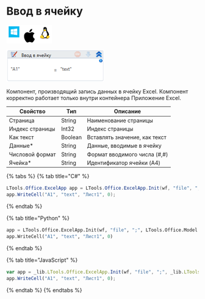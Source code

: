 # Ввод в ячейку

![](<../../../.gitbook/assets/image (100) (1) (10) (7).png>)

![](<../../../.gitbook/assets/image (450).png>)

Компонент, производящий запись данных в ячейку Excel. Компонент корректно работает только внутри контейнера Приложение Excel.

| Свойство        | Тип     | Описание                      |
| --------------- | ------- | ----------------------------- |
| Страница        | String  | Наименование страницы         |
| Индекс страницы | Int32   | Индекс страницы               |
| Как текст       | Boolean | Вставлять значение, как текст |
| Данные\*        | String  | Данные, вводимые в ячейку     |
| Числовой формат | String  | Формат вводимого числа (#,#)  |
| Ячейка\*        | String  | Идентификатор ячейки (A4)     |

{% tabs %}
{% tab title="C#" %}
```csharp
LTools.Office.ExcelApp app = LTools.Office.ExcelApp.Init(wf, "file", ";", LTools.Office.Model.InteropTypes.DX);
app.WriteCell("A1", "text", "Лист1", 0);
```
{% endtab %}

{% tab title="Python" %}
```python
app = LTools.Office.ExcelApp.Init(wf, "file", ";", LTools.Office.Model.InteropTypes.DX)
app.WriteCell("A1", "text", "Лист1", 0)
```
{% endtab %}

{% tab title="JavaScript" %}
```javascript
var app = _lib.LTools.Office.ExcelApp.Init(wf, "file", ";", _lib.LTools.Office.Model.InteropTypes.DX);
app.WriteCell("A1", "text", "Лист1", 0);
```
{% endtab %}
{% endtabs %}
